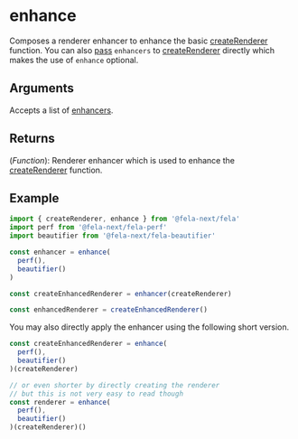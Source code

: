 # enhance

Composes a renderer enhancer to enhance the basic [createRenderer](createRenderer.md) function. You can also [pass](../../advanced/RendererConfiguration.md) `enhancers` to [createRenderer](createRenderer.md) directly which makes the use of `enhance` optional.

## Arguments
Accepts a list of [enhancers](../../advanced/Enhancers.md). 

## Returns
(*Function*): Renderer enhancer which is used to enhance the [createRenderer](createRenderer.md) function.

## Example
```javascript
import { createRenderer, enhance } from '@fela-next/fela'
import perf from '@fela-next/fela-perf'
import beautifier from '@fela-next/fela-beautifier'

const enhancer = enhance(
  perf(),
  beautifier()
)

const createEnhancedRenderer = enhancer(createRenderer)

const enhancedRenderer = createEnhancedRenderer()
```
You may also directly apply the enhancer using the following short version.


```javascript
const createEnhancedRenderer = enhance(
  perf(),
  beautifier()
)(createRenderer)

// or even shorter by directly creating the renderer
// but this is not very easy to read though
const renderer = enhance(
  perf(),
  beautifier()
)(createRenderer)()
```
